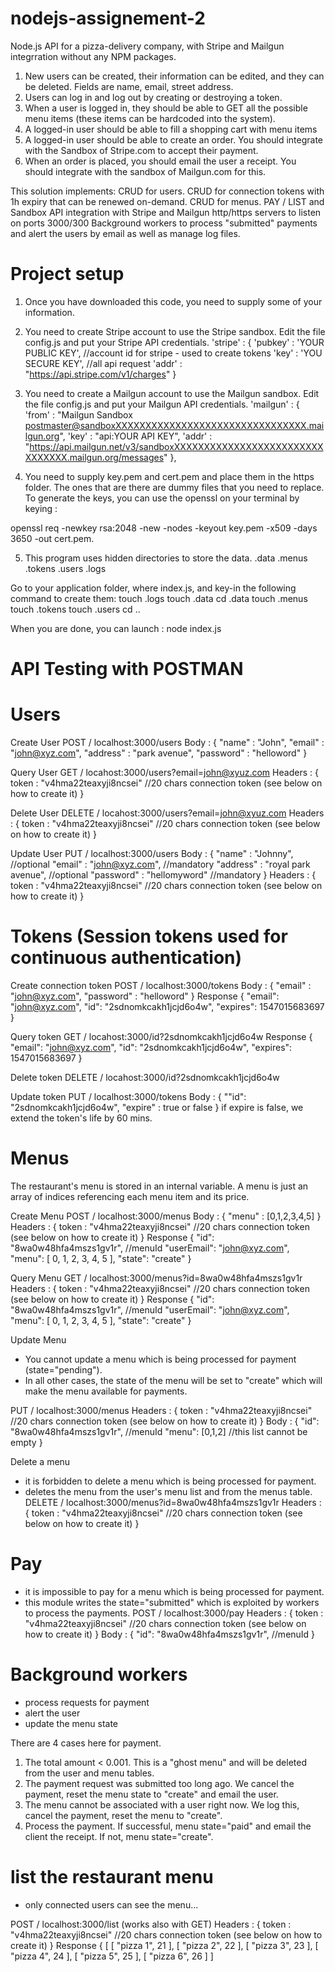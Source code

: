 # nodejs-assignement-2
Node.js API for a pizza-delivery company, with Stripe and Mailgun integrration without any NPM packages.

1. New users can be created, their information can be edited, and they can be deleted. Fields are name, email, street address.
2. Users can log in and log out by creating or destroying a token.
3. When a user is logged in, they should be able to GET all the possible menu items (these items can be hardcoded into the system). 
4. A logged-in user should be able to fill a shopping cart with menu items
5. A logged-in user should be able to create an order. You should integrate with the Sandbox of Stripe.com to accept their payment. 
6. When an order is placed, you should email the user a receipt. You should integrate with the sandbox of Mailgun.com for this. 

This solution implements:
CRUD for users.
CRUD for connection tokens with 1h expiry that can be renewed on-demand.
CRUD for menus.
PAY / LIST and Sandbox API integration with Stripe and Mailgun
http/https servers to listen on ports 3000/300
Background workers to process "submitted" payments and alert the users by email as well as manage log files.

# Project setup

1. Once you have downloaded this code, you need to supply some of your information.

2. You need to create Stripe account to use the Stripe sandbox. Edit the file config.js and put your Stripe API credentials.
'stripe' : {
      'pubkey' : 'YOUR PUBLIC KEY',  //account id for stripe - used to create tokens 
      'key'    : 'YOU SECURE KEY',   //all api request
      'addr'   : "https://api.stripe.com/v1/charges"
}

3. You need to create a Mailgun account to use the Mailgun sandbox. Edit the file config.js and put your Mailgun API credentials.
'mailgun' : {
      'from' : "Mailgun Sandbox <postmaster@sandboxXXXXXXXXXXXXXXXXXXXXXXXXXXXXXXXX.mailgun.org>",
      'key'  : "api:YOUR API KEY",
      'addr' : "https://api.mailgun.net/v3/sandboxXXXXXXXXXXXXXXXXXXXXXXXXXXXXXXXX.mailgun.org/messages"
},

4. You need to supply key.pem and cert.pem and place them in the https folder. The ones that are there are dummy files that you need to replace. To generate the keys, you can use the openssl on your terminal by keying : 

openssl req -newkey rsa:2048 -new -nodes -keyout key.pem -x509 -days 3650 -out cert.pem. 

5. This program uses hidden directories to store the data.
.data
  .menus
  .tokens
  .users
.logs

Go to your application folder, where index.js, and key-in the following command to create them:
touch .logs
touch .data
cd .data
touch .menus
touch .tokens
touch .users
cd ..

When you are done, you can launch : node index.js

# API Testing with POSTMAN

# Users

Create User
POST / localhost:3000/users
Body : {
	"name"	: "John",
	"email"  : "john@xyz.com",
	"address" : "park avenue",
	"password"  : "helloword"
}

Query User
GET / locahost:3000/users?email=john@xyuz.com
Headers : {
  token : "v4hma22teaxyji8ncsei" //20 chars connection token (see below on how to create it)
}

Delete User
DELETE / locahost:3000/users?email=john@xyuz.com
Headers : {
  token : "v4hma22teaxyji8ncsei" //20 chars connection token (see below on how to create it)
}

Update User
PUT / localhost:3000/users
Body : {
	"name"	: "Johnny",              //optional
	"email"  : "john@xyz.com",       //mandatory
	"address" : "royal park avenue", //optional 
	"password"  : "hellomyword"      //mandatory
}
Headers : {
  token : "v4hma22teaxyji8ncsei" //20 chars connection token (see below on how to create it)
}

# Tokens (Session tokens used for continuous authentication)

Create connection token
POST / localhost:3000/tokens
Body : {
	"email"  : "john@xyz.com",
	"password"  : "helloword"
}
Response
{
    "email": "john@xyz.com",
    "id": "2sdnomkcakh1jcjd6o4w",
    "expires": 1547015683697
}

Query token
GET / locahost:3000/id?2sdnomkcakh1jcjd6o4w
Response
{
    "email": "john@xyz.com",
    "id": "2sdnomkcakh1jcjd6o4w",
    "expires": 1547015683697
}


Delete token
DELETE / locahost:3000/id?2sdnomkcakh1jcjd6o4w

Update token
PUT / localhost:3000/tokens
Body : {
	""id": "2sdnomkcakh1jcjd6o4w",
	"expire" : true or false
}
if expire is false, we extend the token's life by 60 mins.

# Menus
The restaurant's menu is stored in an internal variable. A menu is just an array of indices referencing each menu item and its price.

Create Menu
POST / localhost:3000/menus
Body : {
	"menu"  : [0,1,2,3,4,5] 
}
Headers : {
  token : "v4hma22teaxyji8ncsei" //20 chars connection token (see below on how to create it)
}
Response {
    "id": "8wa0w48hfa4mszs1gv1r", //menuId
    "userEmail": "john@xyz.com",
    "menu": [
        0,
        1,
        2,
        3,
        4,
        5
    ],
    "state": "create"
}

Query Menu
GET / localhost:3000/menus?id=8wa0w48hfa4mszs1gv1r
Headers : {
  token : "v4hma22teaxyji8ncsei" //20 chars connection token (see below on how to create it)
}
Response {
    "id": "8wa0w48hfa4mszs1gv1r", //menuId
    "userEmail": "john@xyz.com",
    "menu": [
        0,
        1,
        2,
        3,
        4,
        5
    ],
    "state": "create"
}

Update Menu
- You cannot update a menu which is being processed for payment (state="pending"). 
- In all other cases, the state of the menu will be set to "create" which will make the menu available for payments.

PUT / localhost:3000/menus
Headers : {
  token : "v4hma22teaxyji8ncsei" //20 chars connection token (see below on how to create it)
}
Body : {
  "id": "8wa0w48hfa4mszs1gv1r", //menuId
   "menu": [0,1,2]              //this list cannot be empty
}

Delete a menu
- it is forbidden to delete a menu which is being processed for payment.
- deletes the menu from the user's menu list and from the menus table.
DELETE / localhost:3000/menus?id=8wa0w48hfa4mszs1gv1r
Headers : {
  token : "v4hma22teaxyji8ncsei" //20 chars connection token (see below on how to create it)
}

# Pay
- it is impossible to pay for a menu which is being processed for payment.
- this module writes the state="submitted" which is exploited by workers to process the payments.
POST / localhost:3000/pay
Headers : {
  token : "v4hma22teaxyji8ncsei" //20 chars connection token (see below on how to create it)
}
Body : {
  "id": "8wa0w48hfa4mszs1gv1r", //menuId
}

# Background workers
- process requests for payment
- alert the user
- update the menu state

There are 4 cases here for payment.
1. The total amount < 0.001. This is a "ghost menu" and will be deleted from the user and menu tables. 
2. The payment request was submitted too long ago. We cancel the payment, reset the menu state to "create" and email the user.
3. The menu cannot be associated with a user right now. We log this, cancel the payment, reset the menu to "create".
4. Process the payment. If successful, menu state="paid" and email the client the receipt. If not, menu state="create".

# list the restaurant menu
- only connected users can see the menu...

POST / localhost:3000/list (works also with GET)
Headers : {
  token : "v4hma22teaxyji8ncsei" //20 chars connection token (see below on how to create it)
}
Response {
[
    [
        "pizza 1",
        21
    ],
    [
        "pizza 2",
        22
    ],
    [
        "pizza 3",
        23
    ],
    [
        "pizza 4",
        24
    ],
    [
        "pizza 5",
        25
    ],
    [
        "pizza 6",
        26
    ]
]
